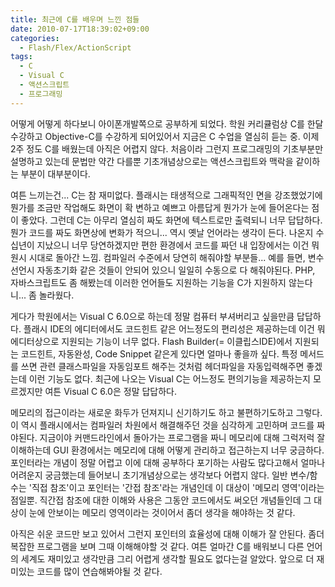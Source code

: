 ```yaml
---
title: 최근에 C를 배우며 느낀 점들
date: 2010-07-17T18:39:02+09:00
categories:
  - Flash/Flex/ActionScript
tags:
  - C
  - Visual C
  - 액션스크립트
  - 프로그래밍
---
```

어떻게 어떻게 하다보니 아이폰개발쪽으로 공부하게 되었다. 학원 커리큘럼상 C를 한달 수강하고 Objective-C를 수강하게 되어있어서 지금은 C 수업을 열심히 듣는 중.
이제 2주 정도 C를 배웠는데 아직은 어렵지 않다. 처음이라 그런지 프로그래밍의 기초부분만 설명하고 있는데 문법만 약간 다를뿐 기초개념상으로는 액션스크립트와 맥락을 같이하는 부분이 대부분이다.

여튼 느끼는건... C는 참 재미없다. 플래시는 태생적으로 그래픽적인 면을 강조했었기에 뭔가를 조금만 작업해도 화면이 확 변하고 예쁘고 아름답게 뭔가가 눈에 들어온다는 점이 좋았다. 그런데 C는 아무리 열심히 짜도 화면에 텍스트로만 출력되니 너무 답답하다. 뭔가 코드를 짜도 화면상에 변화가 적으니... 역시 옛날 언어라는 생각이 든다. 나온지 수십년이 지났으니 너무 당연하겠지만 편한 환경에서 코드를 짜던 내 입장에서는 이건 뭐 원시 시대로 돌아간 느낌. 컴파일러 수준에서 당연히 해줘야할 부분들... 예를 들면, 변수 선언시 자동초기화 같은 것들이 안되어 있으니 일일히 수동으로 다 해줘야된다. PHP, 자바스크립트도 좀 해봤는데 이러한 언어들도 지원하는 기능을 C가 지원하지 않는다니... 좀 놀라웠다.

게다가 학원에서는 Visual C 6.0으로 하는데 정말 컴퓨터 부셔버리고 싶을만큼 답답하다. 플래시 IDE의 에디터에서도 코드힌트 같은 어느정도의 편리성은 제공하는데 이건 뭐 에디터상으로 지원되는 기능이 너무 없다. Flash Builder(= 이클립스IDE)에서 지원되는 코드힌트, 자동완성, Code Snippet 같은게 있다면 얼마나 좋을까 싶다. 특정 메서드를 쓰면 관련 클래스파일을 자동임포트 해주는 것처럼 헤더파일을 자동입력해주면 좋겠는데 이런 기능도 없다. 최근에 나오는 Visual C는 어느정도 편의기능을 제공하는지 모르겠지만 여튼 Visual C 6.0은 정말 답답하다.

메모리의 접근이라는 새로운 화두가 던져지니 신기하기도 하고 불편하기도하고 그렇다. 이 역시 플래시에서는 컴파일러 차원에서 해결해주던 것을 심각하게 고민하며 코드를 짜야된다. 지금이야 커맨드라인에서 돌아가는 프로그램을 짜니 메모리에 대해 그럭저럭 잘 이해하는데 GUI 환경에서는 메모리에 대해 어떻게 관리하고 접근하는지 너무 궁금하다. 포인터라는 개념이 정말 어렵고 이에 대해 공부하다 포기하는 사람도 많다고해서 얼마나 어려운지 궁금했는데 들어보니 초기개념상으로는 생각보다 어렵지 않다. 일반 변수/함수는 '직접 참조'이고 포인터는 '간접 참조'라는 개념인데 이 대상이 '메모리 영역'이라는 점일뿐. 직간접 참조에 대한 이해와 사용은 그동안 코드에서도 써오던 개념들인데 그 대상이 눈에 안보이는 메모리 영역이라는 것이어서 좀더 생각을 해야하는 것 같다.

아직은 쉬운 코드만 보고 있어서 그런지 포인터의 효율성에 대해 이해가 잘 안된다. 좀더 복잡한 프로그램을 보며 그때 이해해야할 것 같다. 여튼 얼마간 C를 배워보니 다른 언어의 세계도 재미있고 생각만큼 그리 어렵게 생각할 필요도 없다는걸 알았다. 앞으로 더 재미있는 코드를 많이 연습해봐야될 것 같다.
